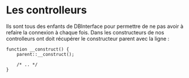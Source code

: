 # Les controlleurs
Ils sont tous des enfants de DBInterface pour permettre de ne pas avoir à refaire la connexion à chaque fois.
Dans les constructeurs de nos controlleurs ont doit récupérer le constructeur parent avec la ligne : 

    function __construct() { 
        parent::__construct();
    
        /* .. */
    }

